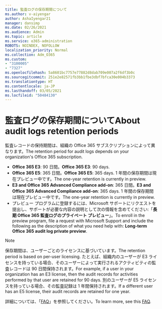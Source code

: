 ```yaml
---
title: 監査ログの保存期間について
ms.author: v-aiyengar
author: AshaIyengar21
manager: dansimp
ms.date: 02/26/2021
ms.audience: Admin
ms.topic: article
ms.service: o365-administration
ROBOTS: NOINDEX, NOFOLLOW
localization_priority: Normal
ms.collection: Adm_O365
ms.custom:
- "3100005"
- "7327"
ms.openlocfilehash: 5a8601bc7757e77882d8dab709e007a2f6df3b0c
ms.sourcegitcommit: 251e2e82571fb3bb1fbe3dbf7bfca30e004b3373
ms.translationtype: HT
ms.contentlocale: ja-JP
ms.lasthandoff: 03/05/2021
ms.locfileid: "50484130"
---
```

# <a name="about-audit-logs-retention-periods"></a><span data-ttu-id="53511-102">監査ログの保存期間について</span><span class="sxs-lookup"><span data-stu-id="53511-102">About audit logs retention periods</span></span>

<span data-ttu-id="53511-103">監査レコードの保持期間は、組織の Office 365 サブスクリプションによって異なります。</span><span class="sxs-lookup"><span data-stu-id="53511-103">The retention period for audit logs depends on your organization's Office 365 subscription.</span></span>

- <span data-ttu-id="53511-104">**Office 365 E3**: 90 日間。</span><span class="sxs-lookup"><span data-stu-id="53511-104">**Office 365 E3**: 90 days.</span></span>
- <span data-ttu-id="53511-105">**Office 365 E5**: 365 日間。</span><span class="sxs-lookup"><span data-stu-id="53511-105">**Office 365 E5**: 365 days.</span></span> <span data-ttu-id="53511-106">1 年間の保存期間は現在プレビュー中です。</span><span class="sxs-lookup"><span data-stu-id="53511-106">The one-year retention is currently in preview.</span></span>
- <span data-ttu-id="53511-107">**E3 and Office 365 Advanced Compliance add-on**: 365 日間。</span><span class="sxs-lookup"><span data-stu-id="53511-107">**E3 and Office 365 Advanced Compliance add-on**: 365 days.</span></span> <span data-ttu-id="53511-108">1 年間の保存期間は現在プレビュー中です。</span><span class="sxs-lookup"><span data-stu-id="53511-108">The one-year retention is currently in preview.</span></span>
- <span data-ttu-id="53511-109">プレビュー プログラムに登録するには、Microsoft サポートにリクエストを提出し、サポートが必要な内容の説明として次の情報を含めてください:「**長期 Office 365 監査ログのプライベート プレビュー**」。</span><span class="sxs-lookup"><span data-stu-id="53511-109">To enroll in the preview program, file a request with Microsoft Support and include the following as the description of what you need help with: **Long-term Office 365 audit log private preview**.</span></span>
> [!NOTE]
> <span data-ttu-id="53511-110">保存期間は、ユーザーごとのライセンスに基づいています。</span><span class="sxs-lookup"><span data-stu-id="53511-110">The retention period is based on per-user licensing.</span></span> <span data-ttu-id="53511-111">たとえば、組織内のユーザーが E3 ライセンスを持っている場合、そのユーザーによって実行されるアクティビティの監査レコードは 90 日間保持されます。</span><span class="sxs-lookup"><span data-stu-id="53511-111">For example, if a user in your organization has an E3 license, then the audit records for activities performed by that user are retained for 90 days.</span></span> <span data-ttu-id="53511-112">別のユーザーが E5 ライセンスを持っている場合、その監査記録は 1 年間保持されます。</span><span class="sxs-lookup"><span data-stu-id="53511-112">If a different user has an E5 license, their audit records are retained for one year.</span></span>

<span data-ttu-id="53511-113">詳細については、「[FAQ](https://go.microsoft.com/fwlink/?linkid=2115336)」を参照してください。</span><span class="sxs-lookup"><span data-stu-id="53511-113">To learn more, see this [FAQ](https://go.microsoft.com/fwlink/?linkid=2115336).</span></span>